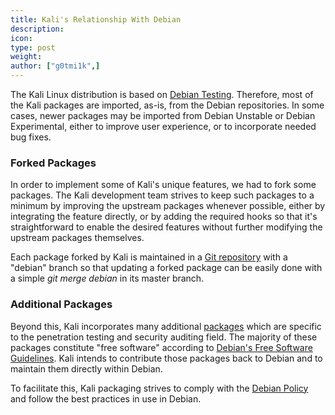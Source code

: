 ```yaml
---
title: Kali's Relationship With Debian
description:
icon:
type: post
weight:
author: ["g0tmi1k",]
---
```


The Kali Linux distribution is based on [Debian Testing](https://www.debian.org/releases/testing/). Therefore, most of the Kali packages are imported, as-is, from the Debian repositories. In some cases, newer packages may be imported from Debian Unstable or Debian Experimental, either to improve user experience, or to incorporate needed bug fixes.

### Forked Packages

In order to implement some of Kali's unique features, we had to fork some packages. The Kali development team strives to keep such packages to a minimum by improving the upstream packages whenever possible, either by integrating the feature directly, or by adding the required hooks so that it's straightforward to enable the desired features without further modifying the upstream packages themselves.

Each package forked by Kali is maintained in a [Git repository](https://gitlab.com/kalilinux/) with a "debian" branch so that updating a forked package can be easily done with a simple _git merge debian_ in its master branch.

### Additional Packages

Beyond this, Kali incorporates many additional [packages](https://pkg.kali.org/) which are specific to the penetration testing and security auditing field. The majority of these packages constitute "free software" according to [Debian's Free Software Guidelines](http://www.debian.org/social_contract#guidelines). Kali intends to contribute those packages back to Debian and to maintain them directly within Debian.

To facilitate this, Kali packaging strives to comply with the [Debian Policy](http://www.debian.org/doc/debian-policy/) and follow the best practices in use in Debian.
